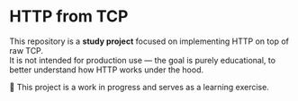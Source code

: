 # HTTP from TCP

This repository is a **study project** focused on implementing HTTP on top of raw TCP.  
It is not intended for production use — the goal is purely educational, to better understand how HTTP works under the hood.  

📌 This project is a work in progress and serves as a learning exercise.  

